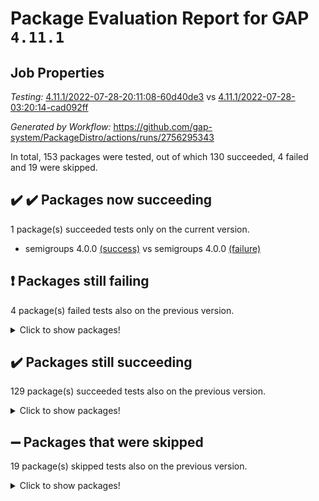 # Package Evaluation Report for GAP `4.11.1`

## Job Properties

*Testing:* [4.11.1/2022-07-28-20:11:08-60d40de3](https://github.com/gap-system/PackageDistro/blob/data/reports/4.11.1/2022-07-28-20:11:08-60d40de3) vs [4.11.1/2022-07-28-03:20:14-cad092ff](https://github.com/gap-system/PackageDistro/blob/data/reports/4.11.1/2022-07-28-03:20:14-cad092ff)

*Generated by Workflow:* https://github.com/gap-system/PackageDistro/actions/runs/2756295343

In total, 153 packages were tested, out of which 130 succeeded, 4 failed and 19 were skipped.

## :heavy_check_mark: :heavy_check_mark: Packages now succeeding

1 package(s) succeeded tests only on the current version.
- semigroups 4.0.0 [(success)](https://github.com/gap-system/PackageDistro/runs/7567551992?check_suite_focus=true) vs semigroups 4.0.0 [(failure)](https://github.com/gap-system/PackageDistro/runs/7552504073?check_suite_focus=true)

## :exclamation: Packages still failing

4 package(s) failed tests also on the previous version.
<details><summary>Click to show packages!</summary>

- francy 1.2.4 [(failure)](https://github.com/gap-system/PackageDistro/runs/7567545937?check_suite_focus=true)
- hap 1.46 [(failure)](https://github.com/gap-system/PackageDistro/runs/7567546945?check_suite_focus=true)
- packagemanager 1.2 [(failure)](https://github.com/gap-system/PackageDistro/runs/7567550455?check_suite_focus=true)
- recog 1.3.2 [(failure)](https://github.com/gap-system/PackageDistro/runs/7567551534?check_suite_focus=true)
</details>

## :heavy_check_mark: Packages still succeeding

129 package(s) succeeded tests also on the previous version.
<details><summary>Click to show packages!</summary>

- ace 5.4 [(success)](https://github.com/gap-system/PackageDistro/runs/7567541707?check_suite_focus=true)
- aclib 1.3.2 [(success)](https://github.com/gap-system/PackageDistro/runs/7567541868?check_suite_focus=true)
- agt 0.2 [(success)](https://github.com/gap-system/PackageDistro/runs/7567541958?check_suite_focus=true)
- alnuth 3.2.1 [(success)](https://github.com/gap-system/PackageDistro/runs/7567542046?check_suite_focus=true)
- anupq 3.2.6 [(success)](https://github.com/gap-system/PackageDistro/runs/7567542128?check_suite_focus=true)
- atlasrep 2.1.2 [(success)](https://github.com/gap-system/PackageDistro/runs/7567542213?check_suite_focus=true)
- autodoc 2022.07.10 [(success)](https://github.com/gap-system/PackageDistro/runs/7567542281?check_suite_focus=true)
- automata 1.15 [(success)](https://github.com/gap-system/PackageDistro/runs/7567542357?check_suite_focus=true)
- automgrp 1.3.2 [(success)](https://github.com/gap-system/PackageDistro/runs/7567542418?check_suite_focus=true)
- autpgrp 1.10.2 [(success)](https://github.com/gap-system/PackageDistro/runs/7567542513?check_suite_focus=true)
- cap 2022.06-05 [(success)](https://github.com/gap-system/PackageDistro/runs/7567542587?check_suite_focus=true)
- caratinterface 2.3.3 [(success)](https://github.com/gap-system/PackageDistro/runs/7567542673?check_suite_focus=true)
- cddinterface 2020.06.24 [(success)](https://github.com/gap-system/PackageDistro/runs/7567542745?check_suite_focus=true)
- circle 1.6.5 [(success)](https://github.com/gap-system/PackageDistro/runs/7567542829?check_suite_focus=true)
- classicpres 1.22 [(success)](https://github.com/gap-system/PackageDistro/runs/7567542910?check_suite_focus=true)
- cohomolo 1.6.10 [(success)](https://github.com/gap-system/PackageDistro/runs/7567542981?check_suite_focus=true)
- congruence 1.2.4 [(success)](https://github.com/gap-system/PackageDistro/runs/7567543069?check_suite_focus=true)
- corelg 1.56 [(success)](https://github.com/gap-system/PackageDistro/runs/7567543225?check_suite_focus=true)
- crime 1.6 [(success)](https://github.com/gap-system/PackageDistro/runs/7567543357?check_suite_focus=true)
- crisp 1.4.5 [(success)](https://github.com/gap-system/PackageDistro/runs/7567543484?check_suite_focus=true)
- crypting 0.10 [(success)](https://github.com/gap-system/PackageDistro/runs/7567543643?check_suite_focus=true)
- cryst 4.1.24 [(success)](https://github.com/gap-system/PackageDistro/runs/7567543780?check_suite_focus=true)
- crystcat 1.1.9 [(success)](https://github.com/gap-system/PackageDistro/runs/7567543898?check_suite_focus=true)
- ctbllib 1.3.4 [(success)](https://github.com/gap-system/PackageDistro/runs/7567544042?check_suite_focus=true)
- cubefree 1.19 [(success)](https://github.com/gap-system/PackageDistro/runs/7567544146?check_suite_focus=true)
- curlinterface 2.2.2 [(success)](https://github.com/gap-system/PackageDistro/runs/7567544274?check_suite_focus=true)
- cvec 2.7.5 [(success)](https://github.com/gap-system/PackageDistro/runs/7567544362?check_suite_focus=true)
- datastructures 0.2.7 [(success)](https://github.com/gap-system/PackageDistro/runs/7567544440?check_suite_focus=true)
- deepthought 1.0.5 [(success)](https://github.com/gap-system/PackageDistro/runs/7567544521?check_suite_focus=true)
- design 1.7 [(success)](https://github.com/gap-system/PackageDistro/runs/7567544622?check_suite_focus=true)
- difsets 2.3.1 [(success)](https://github.com/gap-system/PackageDistro/runs/7567544723?check_suite_focus=true)
- digraphs 1.5.3 [(success)](https://github.com/gap-system/PackageDistro/runs/7567544827?check_suite_focus=true)
- edim 1.3.5 [(success)](https://github.com/gap-system/PackageDistro/runs/7567544920?check_suite_focus=true)
- example 4.3.1 [(success)](https://github.com/gap-system/PackageDistro/runs/7567545011?check_suite_focus=true)
- factint 1.6.3 [(success)](https://github.com/gap-system/PackageDistro/runs/7567545106?check_suite_focus=true)
- ferret 1.0.8 [(success)](https://github.com/gap-system/PackageDistro/runs/7567545222?check_suite_focus=true)
- fga 1.4.0 [(success)](https://github.com/gap-system/PackageDistro/runs/7567545354?check_suite_focus=true)
- fining 1.5 [(success)](https://github.com/gap-system/PackageDistro/runs/7567545423?check_suite_focus=true)
- float 1.0.3 [(success)](https://github.com/gap-system/PackageDistro/runs/7567545524?check_suite_focus=true)
- format 1.4.3 [(success)](https://github.com/gap-system/PackageDistro/runs/7567545611?check_suite_focus=true)
- forms 1.2.8 [(success)](https://github.com/gap-system/PackageDistro/runs/7567545700?check_suite_focus=true)
- fplsa 1.2.5 [(success)](https://github.com/gap-system/PackageDistro/runs/7567545780?check_suite_focus=true)
- fr 2.4.8 [(success)](https://github.com/gap-system/PackageDistro/runs/7567545850?check_suite_focus=true)
- fwtree 1.3 [(success)](https://github.com/gap-system/PackageDistro/runs/7567546009?check_suite_focus=true)
- gbnp 1.0.5 [(success)](https://github.com/gap-system/PackageDistro/runs/7567546094?check_suite_focus=true)
- generalizedmorphismsforcap 2022.05-01 [(success)](https://github.com/gap-system/PackageDistro/runs/7567546160?check_suite_focus=true)
- genss 1.6.6 [(success)](https://github.com/gap-system/PackageDistro/runs/7567546251?check_suite_focus=true)
- gradedringforhomalg 2022.06-01 [(success)](https://github.com/gap-system/PackageDistro/runs/7567546332?check_suite_focus=true)
- grape 4.8.5 [(success)](https://github.com/gap-system/PackageDistro/runs/7567546426?check_suite_focus=true)
- groupoids 1.69 [(success)](https://github.com/gap-system/PackageDistro/runs/7567546546?check_suite_focus=true)
- grpconst 2.6.2 [(success)](https://github.com/gap-system/PackageDistro/runs/7567546634?check_suite_focus=true)
- guarana 0.96.3 [(success)](https://github.com/gap-system/PackageDistro/runs/7567546736?check_suite_focus=true)
- guava 3.16 [(success)](https://github.com/gap-system/PackageDistro/runs/7567546835?check_suite_focus=true)
- hapcryst 0.1.15 [(success)](https://github.com/gap-system/PackageDistro/runs/7567547034?check_suite_focus=true)
- hecke 1.5.3 [(success)](https://github.com/gap-system/PackageDistro/runs/7567547141?check_suite_focus=true)
- help 3.5 [(success)](https://github.com/gap-system/PackageDistro/runs/7567547213?check_suite_focus=true)
- idrel 2.44 [(success)](https://github.com/gap-system/PackageDistro/runs/7567547301?check_suite_focus=true)
- images 1.3.1 [(success)](https://github.com/gap-system/PackageDistro/runs/7567547421?check_suite_focus=true)
- intpic 0.3.0 [(success)](https://github.com/gap-system/PackageDistro/runs/7567547549?check_suite_focus=true)
- io 4.7.2 [(success)](https://github.com/gap-system/PackageDistro/runs/7567547690?check_suite_focus=true)
- irredsol 1.4.3 [(success)](https://github.com/gap-system/PackageDistro/runs/7567547802?check_suite_focus=true)
- json 2.1.0 [(success)](https://github.com/gap-system/PackageDistro/runs/7567547916?check_suite_focus=true)
- jupyterkernel 1.4.1 [(success)](https://github.com/gap-system/PackageDistro/runs/7567548004?check_suite_focus=true)
- jupyterviz 1.5.1 [(success)](https://github.com/gap-system/PackageDistro/runs/7567548085?check_suite_focus=true)
- kan 1.34 [(success)](https://github.com/gap-system/PackageDistro/runs/7567548180?check_suite_focus=true)
- kbmag 1.5.9 [(success)](https://github.com/gap-system/PackageDistro/runs/7567548256?check_suite_focus=true)
- laguna 3.9.5 [(success)](https://github.com/gap-system/PackageDistro/runs/7567548374?check_suite_focus=true)
- liealgdb 2.2.1 [(success)](https://github.com/gap-system/PackageDistro/runs/7567548461?check_suite_focus=true)
- liepring 2.6 [(success)](https://github.com/gap-system/PackageDistro/runs/7567548556?check_suite_focus=true)
- liering 2.4.2 [(success)](https://github.com/gap-system/PackageDistro/runs/7567548694?check_suite_focus=true)
- linearalgebraforcap 2022.06-03 [(success)](https://github.com/gap-system/PackageDistro/runs/7567548787?check_suite_focus=true)
- loops 3.4.1 [(success)](https://github.com/gap-system/PackageDistro/runs/7567548912?check_suite_focus=true)
- lpres 1.0.3 [(success)](https://github.com/gap-system/PackageDistro/runs/7567548992?check_suite_focus=true)
- majoranaalgebras 1.4 [(success)](https://github.com/gap-system/PackageDistro/runs/7567549074?check_suite_focus=true)
- mapclass 1.4.5 [(success)](https://github.com/gap-system/PackageDistro/runs/7567549132?check_suite_focus=true)
- matgrp 0.64 [(success)](https://github.com/gap-system/PackageDistro/runs/7567549254?check_suite_focus=true)
- modisom 2.5.2 [(success)](https://github.com/gap-system/PackageDistro/runs/7567549333?check_suite_focus=true)
- modulepresentationsforcap 2022.05-03 [(success)](https://github.com/gap-system/PackageDistro/runs/7567549408?check_suite_focus=true)
- monoidalcategories 2022.06-07 [(success)](https://github.com/gap-system/PackageDistro/runs/7567549493?check_suite_focus=true)
- nconvex 2020.11-04 [(success)](https://github.com/gap-system/PackageDistro/runs/7567549570?check_suite_focus=true)
- nilmat 1.4.1 [(success)](https://github.com/gap-system/PackageDistro/runs/7567549643?check_suite_focus=true)
- nock 1.5 [(success)](https://github.com/gap-system/PackageDistro/runs/7567549739?check_suite_focus=true)
- normalizinterface 1.3.3 [(success)](https://github.com/gap-system/PackageDistro/runs/7567549827?check_suite_focus=true)
- nq 2.5.8 [(success)](https://github.com/gap-system/PackageDistro/runs/7567549985?check_suite_focus=true)
- numericalsgps 1.3.1 [(success)](https://github.com/gap-system/PackageDistro/runs/7567550091?check_suite_focus=true)
- openmath 11.5.1 [(success)](https://github.com/gap-system/PackageDistro/runs/7567550212?check_suite_focus=true)
- orb 4.8.5 [(success)](https://github.com/gap-system/PackageDistro/runs/7567550336?check_suite_focus=true)
- patternclass 2.4.2 [(success)](https://github.com/gap-system/PackageDistro/runs/7567550559?check_suite_focus=true)
- permut 2.0.4 [(success)](https://github.com/gap-system/PackageDistro/runs/7567550696?check_suite_focus=true)
- polenta 1.3.10 [(success)](https://github.com/gap-system/PackageDistro/runs/7567550797?check_suite_focus=true)
- polymaking 0.8.6 [(success)](https://github.com/gap-system/PackageDistro/runs/7567550881?check_suite_focus=true)
- primgrp 3.4.2 [(success)](https://github.com/gap-system/PackageDistro/runs/7567550976?check_suite_focus=true)
- profiling 2.5.0 [(success)](https://github.com/gap-system/PackageDistro/runs/7567551045?check_suite_focus=true)
- qpa 1.33 [(success)](https://github.com/gap-system/PackageDistro/runs/7567551115?check_suite_focus=true)
- quagroup 1.8.3 [(success)](https://github.com/gap-system/PackageDistro/runs/7567551182?check_suite_focus=true)
- radiroot 2.9 [(success)](https://github.com/gap-system/PackageDistro/runs/7567551270?check_suite_focus=true)
- rcwa 4.6.4 [(success)](https://github.com/gap-system/PackageDistro/runs/7567551360?check_suite_focus=true)
- rds 1.8 [(success)](https://github.com/gap-system/PackageDistro/runs/7567551455?check_suite_focus=true)
- repndecomp 1.2.1 [(success)](https://github.com/gap-system/PackageDistro/runs/7567551619?check_suite_focus=true)
- repsn 3.1.0 [(success)](https://github.com/gap-system/PackageDistro/runs/7567551718?check_suite_focus=true)
- resclasses 4.7.2 [(success)](https://github.com/gap-system/PackageDistro/runs/7567551803?check_suite_focus=true)
- scscp 2.3.1 [(success)](https://github.com/gap-system/PackageDistro/runs/7567551906?check_suite_focus=true)
- sglppow 2.2 [(success)](https://github.com/gap-system/PackageDistro/runs/7567552078?check_suite_focus=true)
- sgpviz 0.999.5 [(success)](https://github.com/gap-system/PackageDistro/runs/7567552166?check_suite_focus=true)
- simpcomp 2.1.14 [(success)](https://github.com/gap-system/PackageDistro/runs/7567552254?check_suite_focus=true)
- singular 2020.12.18 [(success)](https://github.com/gap-system/PackageDistro/runs/7567552354?check_suite_focus=true)
- sla 1.5.3 [(success)](https://github.com/gap-system/PackageDistro/runs/7567552435?check_suite_focus=true)
- smallgrp 1.5 [(success)](https://github.com/gap-system/PackageDistro/runs/7567552523?check_suite_focus=true)
- smallsemi 0.6.13 [(success)](https://github.com/gap-system/PackageDistro/runs/7567552634?check_suite_focus=true)
- sonata 2.9.4 [(success)](https://github.com/gap-system/PackageDistro/runs/7567552728?check_suite_focus=true)
- sophus 1.25 [(success)](https://github.com/gap-system/PackageDistro/runs/7567552842?check_suite_focus=true)
- spinsym 1.5.2 [(success)](https://github.com/gap-system/PackageDistro/runs/7567552940?check_suite_focus=true)
- symbcompcc 1.3.2 [(success)](https://github.com/gap-system/PackageDistro/runs/7567553054?check_suite_focus=true)
- thelma 1.3 [(success)](https://github.com/gap-system/PackageDistro/runs/7567553126?check_suite_focus=true)
- tomlib 1.2.9 [(success)](https://github.com/gap-system/PackageDistro/runs/7567553242?check_suite_focus=true)
- toric 1.9.5 [(success)](https://github.com/gap-system/PackageDistro/runs/7567553328?check_suite_focus=true)
- toricvarieties 2022.07.13 [(success)](https://github.com/gap-system/PackageDistro/runs/7567553415?check_suite_focus=true)
- transgrp 3.6.3 [(success)](https://github.com/gap-system/PackageDistro/runs/7567553501?check_suite_focus=true)
- ugaly 4.0.3 [(success)](https://github.com/gap-system/PackageDistro/runs/7567553609?check_suite_focus=true)
- unipot 1.5 [(success)](https://github.com/gap-system/PackageDistro/runs/7567553721?check_suite_focus=true)
- unitlib 4.1.0 [(success)](https://github.com/gap-system/PackageDistro/runs/7567553829?check_suite_focus=true)
- utils 0.74 [(success)](https://github.com/gap-system/PackageDistro/runs/7567553928?check_suite_focus=true)
- uuid 0.7 [(success)](https://github.com/gap-system/PackageDistro/runs/7567554031?check_suite_focus=true)
- walrus 0.9991 [(success)](https://github.com/gap-system/PackageDistro/runs/7567554157?check_suite_focus=true)
- wedderga 4.10.2 [(success)](https://github.com/gap-system/PackageDistro/runs/7567554313?check_suite_focus=true)
- xmod 2.88 [(success)](https://github.com/gap-system/PackageDistro/runs/7567554435?check_suite_focus=true)
- xmodalg 1.22 [(success)](https://github.com/gap-system/PackageDistro/runs/7567554559?check_suite_focus=true)
- yangbaxter 0.10.0 [(success)](https://github.com/gap-system/PackageDistro/runs/7567554700?check_suite_focus=true)
- zeromqinterface 0.13 [(success)](https://github.com/gap-system/PackageDistro/runs/7567554809?check_suite_focus=true)
</details>

## :heavy_minus_sign: Packages that were skipped

19 package(s) skipped tests also on the previous version.
<details><summary>Click to show packages!</summary>

- 4ti2interface 2022.03-01 [(skipped)](https://github.com/gap-system/PackageDistro/runs/7567424388?check_suite_focus=true)
- browse 1.8.14 [(skipped)](https://github.com/gap-system/PackageDistro/runs/7567424388?check_suite_focus=true)
- examplesforhomalg 2022.03-01 [(skipped)](https://github.com/gap-system/PackageDistro/runs/7567424388?check_suite_focus=true)
- gapdoc 1.6.5 [(skipped)](https://github.com/gap-system/PackageDistro/runs/7567424388?check_suite_focus=true)
- gauss 2022.03-01 [(skipped)](https://github.com/gap-system/PackageDistro/runs/7567424388?check_suite_focus=true)
- gaussforhomalg 2022.03-01 [(skipped)](https://github.com/gap-system/PackageDistro/runs/7567424388?check_suite_focus=true)
- gradedmodules 2022.03-01 [(skipped)](https://github.com/gap-system/PackageDistro/runs/7567424388?check_suite_focus=true)
- homalg 2022.03-01 [(skipped)](https://github.com/gap-system/PackageDistro/runs/7567424388?check_suite_focus=true)
- homalgtocas 2022.03-01 [(skipped)](https://github.com/gap-system/PackageDistro/runs/7567424388?check_suite_focus=true)
- io_forhomalg 2022.03-01 [(skipped)](https://github.com/gap-system/PackageDistro/runs/7567424388?check_suite_focus=true)
- itc 1.5.1 [(skipped)](https://github.com/gap-system/PackageDistro/runs/7567424388?check_suite_focus=true)
- localizeringforhomalg 2022.03-01 [(skipped)](https://github.com/gap-system/PackageDistro/runs/7567424388?check_suite_focus=true)
- matricesforhomalg 2022.06-01 [(skipped)](https://github.com/gap-system/PackageDistro/runs/7567424388?check_suite_focus=true)
- modules 2022.03-01 [(skipped)](https://github.com/gap-system/PackageDistro/runs/7567424388?check_suite_focus=true)
- polycyclic 2.16 [(skipped)](https://github.com/gap-system/PackageDistro/runs/7567424388?check_suite_focus=true)
- ringsforhomalg 2022.04-01 [(skipped)](https://github.com/gap-system/PackageDistro/runs/7567424388?check_suite_focus=true)
- sco 2022.03-01 [(skipped)](https://github.com/gap-system/PackageDistro/runs/7567424388?check_suite_focus=true)
- toolsforhomalg 2022.05-01 [(skipped)](https://github.com/gap-system/PackageDistro/runs/7567424388?check_suite_focus=true)
- xgap 4.31 [(skipped)](https://github.com/gap-system/PackageDistro/runs/7567424388?check_suite_focus=true)
</details>

